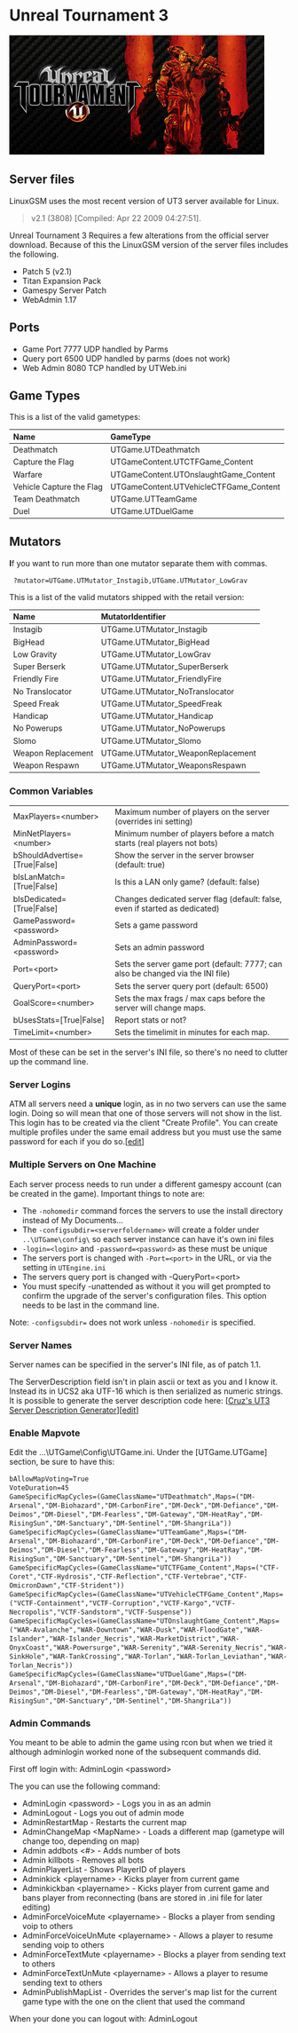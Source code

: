 # Unreal Tournament 3

![](../.gitbook/assets/unreal-tournament-3.jpg)

## Server files

LinuxGSM uses the most recent version of UT3 server available for Linux.

> v2.1 \(3808\) \[Compiled: Apr 22 2009 04:27:51\].

Unreal Tournament 3 Requires a few alterations from the official server download. Because of this the LinuxGSM version of the server files includes the following.

* Patch 5 \(v2.1\)
* Titan Expansion Pack
* Gamespy Server Patch
* WebAdmin 1.17

## Ports

* Game Port 7777 UDP handled by Parms
* Query port 6500 UDP handled by parms \(does not work\)
* Web Admin 8080 TCP handled by UTWeb.ini

## **Game Types**

This is a list of the valid gametypes:

| Name | GameType |
| :--- | :--- |
| Deathmatch | UTGame.UTDeathmatch |
| Capture the Flag | UTGameContent.UTCTFGame\_Content |
| Warfare | UTGameContent.UTOnslaughtGame\_Content |
| Vehicle Capture the Flag | UTGameContent.UTVehicleCTFGame\_Content |
| Team Deathmatch | UTGame.UTTeamGame |
| Duel | UTGame.UTDuelGame |

## **Mutators**

**I**f you want to run more than one mutator separate them with commas.

```text
 ?mutator=UTGame.UTMutator_Instagib,UTGame.UTMutator_LowGrav
```

This is a list of the valid mutators shipped with the retail version:

| Name | MutatorIdentifier |
| :--- | :--- |
| Instagib | UTGame.UTMutator\_Instagib |
| BigHead | UTGame.UTMutator\_BigHead |
| Low Gravity | UTGame.UTMutator\_LowGrav |
| Super Berserk | UTGame.UTMutator\_SuperBerserk |
| Friendly Fire | UTGame.UTMutator\_FriendlyFire |
| No Translocator | UTGame.UTMutator\_NoTranslocator |
| Speed Freak | UTGame.UTMutator\_SpeedFreak |
| Handicap | UTGame.UTMutator\_Handicap |
| No Powerups | UTGame.UTMutator\_NoPowerups |
| Slomo | UTGame.UTMutator\_Slomo |
| Weapon Replacement | UTGame.UTMutator\_WeaponReplacement |
| Weapon Respawn | UTGame.UTMutator\_WeaponsRespawn |

### **Common Variables**

|  |  |
| :--- | :--- |
| MaxPlayers=&lt;number&gt; | Maximum number of players on the server \(overrides ini setting\) |
| MinNetPlayers=&lt;number&gt; | Minimum number of players before a match starts \(real players not bots\) |
| bShouldAdvertise=\[True\|False\] | Show the server in the server browser \(default: true\) |
| bIsLanMatch=\[True\|False\] | Is this a LAN only game? \(default: false\) |
| bIsDedicated=\[True\|False\] | Changes dedicated server flag \(default: false, even if started as dedicated\) |
| GamePassword=&lt;password&gt; | Sets a game password |
| AdminPassword=&lt;password&gt; | Sets an admin password |
| Port=&lt;port&gt; |  Sets the server game port \(default: 7777; can also be changed via the INI file\) |
| QueryPort=&lt;port&gt; | Sets the server query port \(default: 6500\) |
| GoalScore=&lt;number&gt; | Sets the max frags / max caps before the server will change maps. |
| bUsesStats=\[True\|False\] | Report stats or not? |
| TimeLimit=&lt;number&gt; | Sets the timelimit in minutes for each map. |

Most of these can be set in the server's INI file, so there's no need to clutter up the command line.

### **Server Logins**

ATM all servers need a **unique** login, as in no two servers can use the same login. Doing so will mean that one of those servers will not show in the list. This login has to be created via the client "Create Profile". You can create multiple profiles under the same email address but you must use the same password for each if you do so.\[[edit](http://wiki.unrealadmin.org/index.php?title=FAQ:UT3&action=edit&section=6)\]

### **Multiple Servers on One Machine**

Each server process needs to run under a different gamespy account \(can be created in the game\). Important things to note are:

* The `-nohomedir` command forces the servers to use the install directory instead of My Documents...
* The `-configsubdir=<serverfoldername>` will create a folder under `..\UTGame\config\` so each server instance can have it's own ini files
* `-login=<login>` and `-password=<password>` as these must be unique
* The servers port is changed with `-Port=<port>` in the URL, or via the setting in `UTEngine.ini`
* The servers query port is changed with -QueryPort=&lt;port&gt;
* You must specify -unattended as without it you will get prompted to confirm the upgrade of the server's configuration files. This option needs to be last in the command line.

Note: `-configsubdir=` does not work unless `-nohomedir` is specified.

### **Server Names**

Server names can be specified in the server's INI file, as of patch 1.1.

The ServerDescription field isn't in plain ascii or text as you and I know it. Instead its in UCS2 aka UTF-16 which is then serialized as numeric strings. It is possible to generate the server description code here: \[[Cruz's UT3 Server Description Generator](http://www.penetrate.nl/UT3ServerDesc.php)\]\[[edit](http://wiki.unrealadmin.org/index.php?title=FAQ:UT3&action=edit&section=9)\]

### **Enable Mapvote**

Edit the ...\UTGame\Config\UTGame.ini. Under the \[UTGame.UTGame\] section, be sure to have this:

```text
bAllowMapVoting=True
VoteDuration=45
GameSpecificMapCycles=(GameClassName="UTDeathmatch",Maps=("DM-Arsenal","DM-Biohazard","DM-CarbonFire","DM-Deck","DM-Defiance","DM-Deimos","DM-Diesel","DM-Fearless","DM-Gateway","DM-HeatRay","DM-RisingSun","DM-Sanctuary","DM-Sentinel","DM-ShangriLa"))
GameSpecificMapCycles=(GameClassName="UTTeamGame",Maps=("DM-Arsenal","DM-Biohazard","DM-CarbonFire","DM-Deck","DM-Defiance","DM-Deimos","DM-Diesel","DM-Fearless","DM-Gateway","DM-HeatRay","DM-RisingSun","DM-Sanctuary","DM-Sentinel","DM-ShangriLa"))
GameSpecificMapCycles=(GameClassName="UTCTFGame_Content",Maps=("CTF-Coret","CTF-Hydrosis","CTF-Reflection","CTF-Vertebrae","CTF-OmicronDawn","CTF-Strident"))
GameSpecificMapCycles=(GameClassName="UTVehicleCTFGame_Content",Maps=("VCTF-Containment","VCTF-Corruption","VCTF-Kargo","VCTF-Necropolis","VCTF-Sandstorm","VCTF-Suspense"))
GameSpecificMapCycles=(GameClassName="UTOnslaughtGame_Content",Maps=("WAR-Avalanche","WAR-Downtown","WAR-Dusk","WAR-FloodGate","WAR-Islander","WAR-Islander_Necris","WAR-MarketDistrict","WAR-OnyxCoast","WAR-Powersurge","WAR-Serenity","WAR-Serenity_Necris","WAR-SinkHole","WAR-TankCrossing","WAR-Torlan","WAR-Torlan_Leviathan","WAR-Torlan_Necris"))
GameSpecificMapCycles=(GameClassName="UTDuelGame",Maps=("DM-Arsenal","DM-Biohazard","DM-CarbonFire","DM-Deck","DM-Defiance","DM-Deimos","DM-Diesel","DM-Fearless","DM-Gateway","DM-HeatRay","DM-RisingSun","DM-Sanctuary","DM-Sentinel","DM-ShangriLa"))
```

### **Admin Commands**

You meant to be able to admin the game using rcon but when we tried it although adminlogin worked none of the subsequent commands did.

First off login with: AdminLogin &lt;password&gt;

The you can use the following command:

* AdminLogin &lt;password&gt; - Logs you in as an admin
* AdminLogout - Logs you out of admin mode
* AdminRestartMap - Restarts the current map
* AdminChangeMap &lt;MapName&gt; - Loads a different map \(gametype will change too, depending on map\)
* Admin addbots &lt;\#&gt; - Adds number of bots
* Admin killbots - Removes all bots
* AdminPlayerList - Shows PlayerID of players
* Adminkick &lt;playername&gt; - Kicks player from current game
* Adminkickban &lt;playername&gt; - Kicks player from current game and bans player from reconnecting \(bans are stored in .ini file for later editing\)
* AdminForceVoiceMute &lt;playername&gt; - Blocks a player from sending voip to others
* AdminForceVoiceUnMute &lt;playername&gt; - Allows a player to resume sending voip to others
* AdminForceTextMute &lt;playername&gt; - Blocks a player from sending text to others
* AdminForceTextUnMute &lt;playername&gt; - Allows a player to resume sending text to others
* AdminPublishMapList - Overrides the server's map list for the current game type with the one on the client that used the command

When your done you can logout with: AdminLogout

